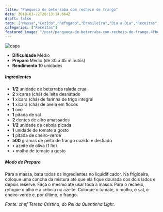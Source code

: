 ```yaml
---
title: "Panqueca de beterraba com recheio de frango"
date: 2018-03-22T20:13:14.664Z
draft: false
tags: ["Massa","Cozido","Refogado","Brasileira","Dia a Dia","Receitas","Receitas com frango","Receitas sem glúten","Receitas simples e fáceis"]
categories: ["Receitas"]
featured_image: "/post/panqueca-de-beterraba-com-recheio-de-frango.4fbd0e29.jpeg"
---
```


![capa](/post/panqueca-de-beterraba-com-recheio-de-frango.4fbd0e29.jpeg)

*   **Dificuldade** Médio
*   **Preparo** Médio (de 30 a 45 minutos)
*   **Rendimento** 10 unidades

##### Ingredientes

*   **1/2** unidade de beterraba ralada crua
*   **2** xícaras (chá) de leite desnatado
*   **1** xícara (chá) de farinha de trigo integral
*   **1** xícara (chá) de aveia em flocos
*   **1** ovo
*   **1** pitada de sal
*   **2** dentes de alho amassados
*   **1/2** unidade de cebola picada
*   **1** unidade de tomate a gosto
*   **1** pitada de cheiro-verde
*   **500** gramas de peito de frango cozido e desfiado
*   • azeite de oliva (1 fio)
*   • molho de tomate a gosto

##### Modo de Preparo

Para a massa, bata todos os ingredientes no liquidificador. Na frigideira, coloque uma concha da mistura até que ela fique dourada dos dois lados e depois reserve. Faça o mesmo até usar toda a massa. Para o recheio, refogue o alho e a cebola no azeite. Coloque o tomate, o molho, o sal, o cheiro-verde e, por último, o frango.

_Fonte: chef Teresa Cristina, do Rei da Quentinha Light._
